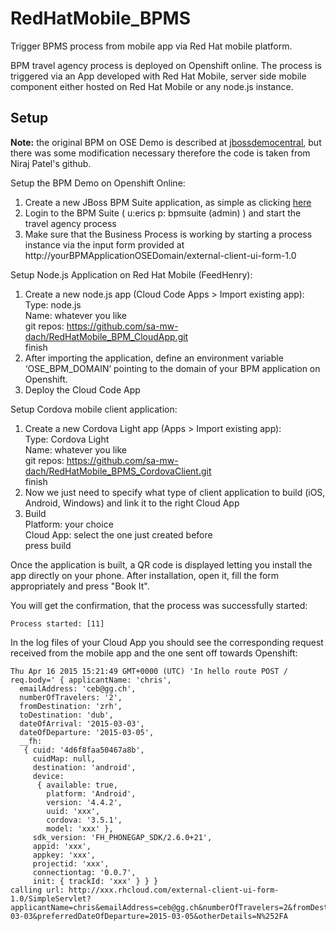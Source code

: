 # RedHatMobile_BPMS
Trigger BPMS process from mobile app via Red Hat mobile platform.

BPM travel agency process is deployed on Openshift online. The process is triggered via an App developed with Red Hat Mobile, server side mobile component either hosted on Red Hat Mobile or any node.js instance.

## Setup
__Note:__ the original BPM on OSE Demo is described at [jbossdemocentral](https://github.com/jbossdemocentral/bpms-travel-agency-demo), but there was some modification necessary therefore the code is taken from Niraj Patel's github.

Setup the BPM Demo on Openshift Online:

1. Create a new JBoss BPM Suite application, as simple as clicking [here](https://openshift.redhat.com/app/console/application_type/custom?&cartridges%5B%5D=https://raw.githubusercontent.com/npatel2012/cartridge-bpmPaaS-travel-agency-demo/master/metadata/manifest.yml&name=travelagency&gear_profile=medium&initial_git_url=)
2. Login to the BPM Suite ( u:erics p: bpmsuite (admin) ) and start the travel agency process
3. Make sure that the Business Process is working by starting a process instance via the input form provided at http://yourBPMApplicationOSEDomain/external-client-ui-form-1.0

Setup Node.js Application on Red Hat Mobile (FeedHenry):

1. Create a new node.js app (Cloud Code Apps > Import existing app):</br>
    Type: node.js<br/>
    Name: whatever you like</br>
    git repos: https://github.com/sa-mw-dach/RedHatMobile_BPM_CloudApp.git</br>
    finish
2. After importing the application, define an environment variable ‘OSE_BPM_DOMAIN’ pointing to the domain of your BPM application on Openshift.
3. Deploy the Cloud Code App

Setup Cordova mobile client application:

1. Create a new Cordova Light app (Apps > Import existing app):</br>
    Type: Cordova Light</br>
    Name: whatever you like</br>
    git repos: https://github.com/sa-mw-dach/RedHatMobile_BPMS_CordovaClient.git</br>
    finish
2. Now we just need to specify what type of client application to build (iOS, Android, Windows) and link it to the right Cloud App
3. Build</br>
    Platform: your choice</br>
    Cloud App: select the one just created before</br>
    press build</br>

Once the application is built, a QR code is displayed letting you install the app directly on your phone. After installation, open it, fill the form appropriately and press "Book It".

You will get the confirmation, that the process was successfully started:
```
Process started: [11]
```
In the log files of your Cloud App you should see the corresponding request received from the mobile app and the one sent off towards Openshift:
```
Thu Apr 16 2015 15:21:49 GMT+0000 (UTC) 'In hello route POST / req.body=' { applicantName: 'chris',
  emailAddress: 'ceb@gg.ch',
  numberOfTravelers: '2',
  fromDestination: 'zrh',
  toDestination: 'dub',
  dateOfArrival: '2015-03-03',
  dateOfDeparture: '2015-03-05',
  __fh: 
   { cuid: '4d6f8faa50467a8b',
     cuidMap: null,
     destination: 'android',
     device: 
      { available: true,
        platform: 'Android',
        version: '4.4.2',
        uuid: 'xxx',
        cordova: '3.5.1',
        model: 'xxx' },
     sdk_version: 'FH_PHONEGAP_SDK/2.6.0+21',
     appid: 'xxx',
     appkey: 'xxx',
     projectid: 'xxx',
     connectiontag: '0.0.7',
     init: { trackId: 'xxx' } } }
calling url: http://xxx.rhcloud.com/external-client-ui-form-1.0/SimpleServlet?applicantName=chris&emailAddress=ceb@gg.ch&numberOfTravelers=2&fromDestination=zrh&toDestination=dub&preferredDateOfArrival=2015-03-03&preferredDateOfDeparture=2015-03-05&otherDetails=N%252FA
```

